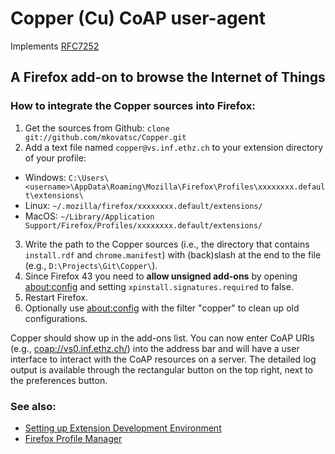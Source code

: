 Copper (Cu) CoAP user-agent
===========================

Implements [RFC7252](http://tools.ietf.org/html/rfc7252)

A Firefox add-on to browse the Internet of Things
-------------------------------------------------

### How to integrate the Copper sources into Firefox:

1. Get the sources from Github: `clone git://github.com/mkovatsc/Copper.git`
2. Add a text file named `copper@vs.inf.ethz.ch` to your extension directory of your profile:
 - Windows: `C:\Users\<username>\AppData\Roaming\Mozilla\Firefox\Profiles\xxxxxxxx.default\extensions\`
 - Linux: `~/.mozilla/firefox/xxxxxxxx.default/extensions/`
 - MacOS: `~/Library/Application Support/Firefox/Profiles/xxxxxxxx.default/extensions/`
3. Write the path to the Copper sources (i.e., the directory that contains `install.rdf` and `chrome.manifest`) with (back)slash at the end to the file (e.g., `D:\Projects\Git\Copper\`).
4. Since Firefox 43 you need to **allow unsigned add-ons** by opening [about:config](about:config) and setting `xpinstall.signatures.required` to false.
5. Restart Firefox.
6. Optionally use [about:config](about:config) with the filter "copper" to clean up old configurations.

Copper should show up in the add-ons list. You can now enter CoAP URIs (e.g., [coap://vs0.inf.ethz.ch/](coap://vs0.inf.ethz.ch/)) into the address bar and will have a user interface to interact with the CoAP resources on a server. The detailed log output is available through the rectangular button on the top right, next to the preferences button.

### See also:

 - [Setting up Extension Development Environment](https://developer.mozilla.org/en/setting_up_extension_development_environment)
 - [Firefox Profile Manager](https://support.mozilla.org/en-US/kb/profile-manager-create-and-remove-firefox-profiles)
 
